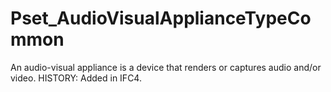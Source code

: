 # Pset_AudioVisualApplianceTypeCommon

An audio-visual appliance is a device that renders or captures audio and/or video.  HISTORY: Added in IFC4.

